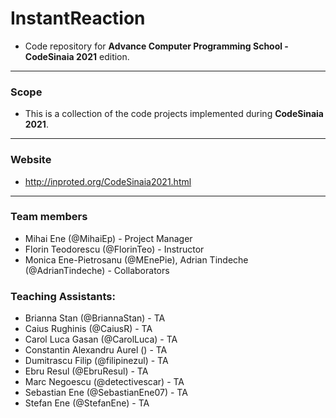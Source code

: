# InstantReaction
* Code repository for **Advance Computer Programming School - CodeSinaia 2021** edition.

---
### Scope
* This is a collection of the code projects implemented during **CodeSinaia 2021**.

---
### Website 
* http://inproted.org/CodeSinaia2021.html

---
### Team members
* Mihai Ene (@MihaiEp) - Project Manager
* Florin Teodorescu (@FlorinTeo) - Instructor
* Monica Ene-Pietrosanu (@MEnePie), Adrian Tindeche (@AdrianTindeche) - Collaborators

### Teaching Assistants:
* Brianna Stan (@BriannaStan) - TA
* Caius Rughinis (@CaiusR) - TA
* Carol Luca Gasan (@CarolLuca) - TA
* Constantin Alexandru Aurel () - TA
* Dumitrascu Filip (@filipinezul) - TA
* Ebru Resul (@EbruResul) - TA
* Marc Negoescu (@detectivescar) - TA
* Sebastian Ene (@SebastianEne07) - TA
* Stefan Ene (@StefanEne) - TA




